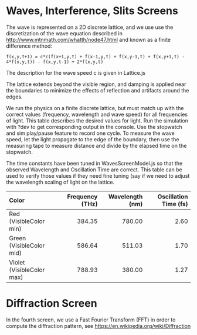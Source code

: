 # Waves, Interference, Slits Screens
The wave is represented on a 2D discrete lattice, and we use use the discretization of the wave equation described in
http://www.mtnmath.com/whatth/node47.html and known as a finite difference method:

```
f(x,y,t+1) = c*c(f(x+1,y,t) + f(x-1,y,t) + f(x,y-1,t) + f(x,y+1,t) - 4*f(x,y,t)) - f(x,y,t-1) + 2*f(x,y,t)
```
The description for the wave speed c is given in Lattice.js

The lattice extends beyond the visible region, and damping is applied near the boundaries to minimize the effects of
reflection and artifacts around the edges.

We run the physics on a finite discrete lattice, but must match up with the correct values (frequency, wavelength and
wave speed) for all frequencies of light.  This table describes the desired values for light.  Run the simulation with
?dev to get corresponding output in the console.  Use the stopwatch and sim play/pause feature to record one cycle.  To
measure the wave speed, let the light propagate to the edge of the boundary, then use the measuring tape to measure distance
and divide by the elapsed time on the stopwatch.

The time constants have been tuned in WavesScreenModel.js so that the observed Wavelength and Oscillation Time are correct.
This table can be used to verify those values if they need fine tuning (say if we need to adjust the wavelength scaling
of light on the lattice.

| Color | Frequency (THz) | Wavelength (nm) | Oscillation Time (fs) |
| :--- | ---: | ---: | ---: |
| Red (VisibleColor min) | 384.35 | 780.00 | 2.60 |
| Green (VisibleColor mid) | 586.64 | 511.03 | 1.70 |
| Violet (VisibleColor max) | 788.93 | 380.00 | 1.27 |

# Diffraction Screen
In the fourth screen, we use a Fast Fourier Transform (FFT) in order to compute the diffraction pattern, see
https://en.wikipedia.org/wiki/Diffraction